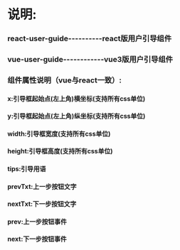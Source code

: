 # 说明:
### react-user-guide----------react版用户引导组件
### vue-user-guide------------vue3版用户引导组件

### 组件属性说明（vue与react一致）:
#### x:引导框起始点(左上角)横坐标(支持所有css单位)
#### y:引导框起始点(左上角)纵坐标(支持所有css单位)
#### width:引导框宽度(支持所有css单位)
#### height:引导框高度(支持所有css单位)
#### tips:引导用语
#### prevTxt:上一步按钮文字
#### nextTxt:下一步按钮文字
#### prev:上一步按钮事件
#### next:下一步按钮事件
